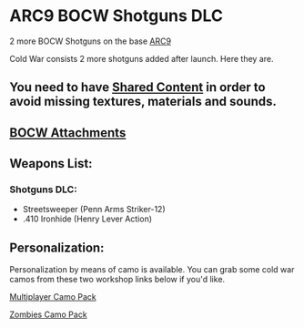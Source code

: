 # ARC9 BOCW Shotguns DLC

2 more BOCW Shotguns on the base [ARC9](https://github.com/HaodongMo/ARC-9)

Cold War consists 2 more shotguns added after launch. Here they are.

## You need to have [Shared Content](https://github.com/multinettt/ARC-9_BOCW_Shared_Content) in order to avoid missing textures, materials and sounds.

## [BOCW Attachments](https://github.com/multinettt/ARC-9_BOCW_Attachments)

## Weapons List:
### Shotguns DLC:

- Streetsweeper (Penn Arms Striker-12)
- .410 Ironhide (Henry Lever Action)

## Personalization:

Personalization by means of camo is available. You can grab some cold war camos from these two workshop links below if you'd like.

[Multiplayer Camo Pack](https://steamcommunity.com/sharedfiles/filedetails/?id=2989163938)

[Zombies Camo Pack](https://steamcommunity.com/sharedfiles/filedetails/?id=2989231579)
